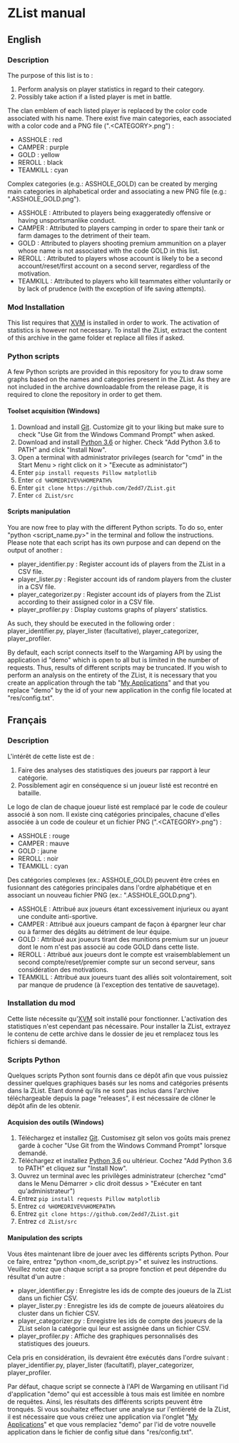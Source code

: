 # ZList manual

## English

### Description

The purpose of this list is to :
1. Perform analysis on player statistics in regard to their category.
2. Possibly take action if a listed player is met in battle.

The clan emblem of each listed player is replaced by the color code associated with his name.
There exist five main categories, each associated with a color code and a PNG file (".\<CATEGORY\>.png") :
- ASSHOLE : red
- CAMPER : purple
- GOLD : yellow
- REROLL : black
- TEAMKILL : cyan

Complex categories (e.g.: ASSHOLE_GOLD) can be created by merging main categories in alphabetical order and associating a new PNG file (e.g.: ".ASSHOLE_GOLD.png").

- ASSHOLE : Attributed to players being exaggeratedly offensive or having unsportsmanlike conduct.
- CAMPER : Attributed to players camping in order to spare their tank or farm damages to the detriment of their team.
- GOLD : Attributed to players shooting premium ammunition on a player whose name is not associated with the code GOLD in this list.
- REROLL : Attributed to players whose account is likely to be a second account/reset/first account on a second server, regardless of the motivation.
- TEAMKILL : Attributed to players who kill teammates either voluntarily or by lack of prudence (with the exception of life saving attempts).

### Mod Installation

This list requires that [XVM](https://modxvm.com/en/download-xvm/) is installed in order to work. The activation of statistics is however not necessary.
To install the ZList, extract the content of this archive in the game folder et replace all files if asked.

### Python scripts

A few Python scripts are provided in this repository for you to draw some graphs based on the names and categories present in the ZList.
As they are not included in the archive downloadable from the release page, it is required to clone the repository in order to get them.

#### Toolset acquisition (Windows)

1. Download and install [Git](https://git-scm.com/downloads). Customize git to your liking but make sure to check "Use Git from the Windows Command Prompt" when asked.
2. Download and install [Python 3.6](https://www.python.org/downloads/) or higher. Check "Add Python 3.6 to PATH" and click "Install Now".
3. Open a terminal with administrator privileges (search for "cmd" in the Start Menu > right click on it > "Execute as administator")
4. Enter `pip install requests Pillow matplotlib`
5. Enter `cd %HOMEDRIVE%%HOMEPATH%`
6. Enter `git clone https://github.com/Zedd7/ZList.git`
7. Enter `cd ZList/src`

#### Scripts manipulation

You are now free to play with the different Python scripts. To do so, enter "python <script_name.py>" in the terminal and follow the instructions.
Please note that each script has its own purpose and can depend on the output of another :

- player_identifier.py : Register account ids of players from the ZList in a CSV file.
- player_lister.py : Register account ids of random players from the cluster in a CSV file.
- player_categorizer.py : Register account ids of players from the ZList according to their assigned color in a CSV file.
- player_profiler.py : Display customs graphs of players' statistics.

As such, they should be executed in the following order : player_identifier.py, player_lister (facultative), player_categorizer, player_profiler.

By default, each script connects itself to the Wargaming API by using the application id "demo" which is open to all but is limited in the number of requests. Thus, results of different scripts may be truncated. If you wish to perform an analysis on the entirety of the ZList, it is necessary that you create an application through the tab "[My Applications](https://developers.wargaming.net/applications/)" and that you replace "demo" by the id of your new application in the config file located at "res/config.txt".

## Français

### Description

L'intérêt de cette liste est de :
1. Faire des analyses des statistiques des joueurs par rapport à leur catégorie.
2. Possiblement agir en conséquence si un joueur listé est recontré en bataille.

Le logo de clan de chaque joueur listé est remplacé par le code de couleur associé à son nom.
Il existe cinq catégories principales, chacune d'elles associée à un code de couleur et un fichier PNG (".\<CATEGORY\>.png") :
- ASSHOLE : rouge
- CAMPER : mauve
- GOLD : jaune
- REROLL : noir
- TEAMKILL : cyan

Des catégories complexes (ex.: ASSHOLE_GOLD) peuvent être crées en fusionnant des catégories principales dans l'ordre alphabétique et en associant un nouveau fichier PNG (ex.: ".ASSHOLE_GOLD.png").

- ASSHOLE : Attribué aux joueurs étant excessivement injurieux ou ayant une conduite anti-sportive.
- CAMPER : Attribué aux joueurs campant de façon à épargner leur char ou à farmer des dégâts au détriment de leur équipe.
- GOLD : Attribué aux joueurs tirant des munitions premium sur un joueur dont le nom n'est pas associé au code GOLD dans cette liste.
- REROLL : Attribué aux joueurs dont le compte est vraisemblablement un second compte/reset/premier compte sur un second serveur, sans considération des motivations.
- TEAMKILL : Attribué aux joueurs tuant des alliés soit volontairement, soit par manque de prudence (à l'exception des tentative de sauvetage).

### Installation du mod

Cette liste nécessite qu'[XVM](http://www.modxvm.com/fr/telecharger-xvm/) soit installé pour fonctionner. L'activation des statistiques n'est cependant pas nécessaire.
Pour installer la ZList, extrayez le contenu de cette archive dans le dossier de jeu et remplacez tous les fichiers si demandé.

### Scripts Python

Quelques scripts Python sont fournis dans ce dépôt afin que vous puissiez dessiner quelques graphiques basés sur les noms and catégories présents dans la ZList.
Etant donné qu'ils ne sont pas inclus dans l'archive téléchargeable depuis la page "releases", il est nécessaire de clôner le dépôt afin de les obtenir.

#### Acquision des outils (Windows)

1. Téléchargez et installez [Git](https://git-scm.com/downloads). Customisez git selon vos goûts mais prenez garde à cocher "Use Git from the Windows Command Prompt" lorsque demandé.
2. Téléchargez et installez [Python 3.6](https://www.python.org/downloads/) ou ultérieur. Cochez "Add Python 3.6 to PATH" et cliquez sur "Install Now".
3. Ouvrez un terminal avec les privilèges administrateur (cherchez "cmd" dans le Menu Démarrer > clic droit dessus > "Exécuter en tant qu'administrateur")
4. Entrez `pip install requests Pillow matplotlib`
5. Entrez `cd %HOMEDRIVE%%HOMEPATH%`
6. Entrez `git clone https://github.com/Zedd7/ZList.git`
7. Entrez `cd ZList/src`

#### Manipulation des scripts

Vous êtes maintenant libre de jouer avec les différents scripts Python. Pour ce faire, entrez "python <nom_de_script.py>" et suivez les instructions.
Veuillez notez que chaque script a sa propre fonction et peut dépendre du résultat d'un autre :

- player_identifier.py : Enregistre les ids de compte des joueurs de la ZList dans un fichier CSV.
- player_lister.py : Enregistre les ids de compte de joueurs aléatoires du cluster dans un fichier CSV.
- player_categorizer.py : Enregistre les ids de compte des joueurs de la ZList selon la catégorie qui leur est assignée dans un fichier CSV.
- player_profiler.py : Affiche des graphiques personnalisés des statistiques des joueurs.

Cela pris en considération, ils devraient être exécutés dans l'ordre suivant : player_identifier.py, player_lister (facultatif), player_categorizer, player_profiler.

Par défaut, chaque script se connecte à l'API de Wargaming en utilisant l'id d'application "demo" qui est accessible à tous mais est limitée en nombre de requêtes. Ainsi, les résultats des différents scripts peuvent être tronqués. Si vous souhaitez effectuer une analyse sur l'entièreté de la ZList, il est nécessaire que vous créiez une application via l'onglet "[My Applications](https://developers.wargaming.net/applications/)" et que vous remplaciez "demo" par l'id de votre nouvelle application dans le fichier de config situé dans "res/config.txt".
